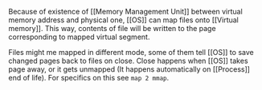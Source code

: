 Because of existence of [[Memory Management Unit]] between virtual memory address and physical one, [[OS]] can map files onto [[Virtual memory]]. This way, contents of file will be written to the page corresponding to mapped virtual segment.

Files might me mapped in different mode, some of them tell [[OS]] to save changed pages back to files on close. Close happens when [[OS]] takes page away, or it gets unmapped (It happens automatically on [[Process]] end of life). For specifics on this see `map 2 mmap`.
